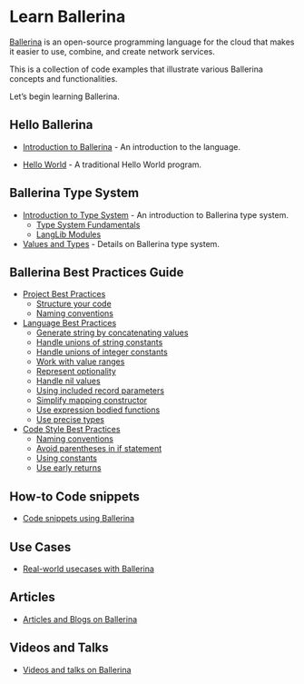 # Learn Ballerina

[Ballerina](ballerina.io/) is an open-source programming language for the cloud that makes it easier to use, combine, and create network services. 

This is a collection of code examples that illustrate various Ballerina concepts and functionalities.

Let’s begin learning Ballerina.

## Hello Ballerina

- [Introduction to Ballerina](introduction.md) - An introduction to the language.

- [Hello World](hello_world.md) - A traditional Hello World program.

## Ballerina Type System 

- [Introduction to Type System](type_system.md) - An introduction to Ballerina type system.
    - [Type System Fundamentals](type_system/type_system_fundamentals.md)
    - [LangLib Modules](type_system/langlib.md)
- [Values and Types](values_and_types.md) -  Details on Ballerina type system.

## Ballerina Best Practices Guide

- [Project Best Practices](best_practices/project_best_practices.md)
    - [Structure your code](structure_your_code.md)
    - [Naming conventions](best_practices/naming_conventions.md)
- [Language Best Practices](best_practices/language_best_practices.md)
    - [Generate string by concatenating values](best_practices/string_concat.md)
    - [Handle unions of string constants](best_practices/string_unions.md)
    - [Handle unions of integer constants](best_practices/int_unions.md)
    - [Work with value ranges](best_practices/value_ranges.md)
    - [Represent optionality](best_practices/represent_optionality.md)
    - [Handle nil values](best_practices/handle_nil_values.md)
    - [Using included record parameters](best_practices/included_record_params.md)
    - [Simplify mapping constructor](best_practices/mapping_constructors.md)
    - [Use expression bodied functions](best_practices/expression_bodied_func.md)
    - [Use precise types](best_practices/use_precise_types.md)
- [Code Style Best Practices](best_practices/code_style_best_practices.md)
    - [Naming conventions](best_practices/naming_conventions.md)
    - [Avoid parentheses in if statement](best_practices/avoid_parentheses.md)
    - [Using constants](best_practices/constants.md)
    - [Use early returns](best_practices/early_returns.md)

## How-to Code snippets

 - [Code snippets using Ballerina](how_to.md)

## Use Cases

 - [Real-world usecases with Ballerina](usecases.md)

## Articles

- [Articles and Blogs on Ballerina](articles.md)

## Videos and Talks

- [Videos and talks on Ballerina](videos.md)